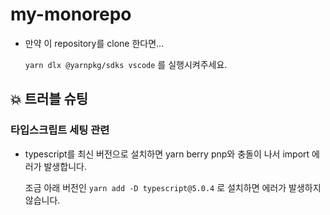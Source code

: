 # my-monorepo

- 만약 이 repository를 clone 한다면...

  `yarn dlx @yarnpkg/sdks vscode` 를 실행시켜주세요.

## 💥 트러블 슈팅

### 타입스크립트 세팅 관련

- typescript를 최신 버전으로 설치하면 yarn berry pnp와 충돌이 나서 import 에러가 발생합니다.

  조금 아래 버전인 `yarn add -D typescript@5.0.4` 로 설치하면 에러가 발생하지 않습니다.
